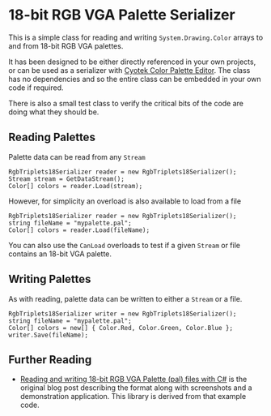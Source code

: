 18-bit RGB VGA Palette Serializer
=================================

This is a simple class for reading and writing `System.Drawing.Color` arrays to and from 18-bit RGB VGA palettes.

It has been designed to be either directly referenced in your own projects, or can be used as a serializer with [Cyotek Color Palette Editor](https://www.cyotek.com/cyotek-palette-editor). The class has no dependencies and so the entire class can be embedded in your own code if required.

There is also a small test class to verify the critical bits of the code are doing what they should be.

## Reading Palettes

Palette data can be read from any `Stream`

    RgbTriplets18Serializer reader = new RgbTriplets18Serializer();
    Stream stream = GetDataStream();
    Color[] colors = reader.Load(stream);
    
However, for simplicity an overload is also available to load from a file

    RgbTriplets18Serializer reader = new RgbTriplets18Serializer();
    string fileName = "mypalette.pal";
    Color[] colors = reader.Load(fileName);

You can also use the `CanLoad` overloads to test if a given `Stream` or file contains an 18-bit VGA palette.

## Writing Palettes

As with reading, palette data can be written to either a `Stream` or a file.

    RgbTriplets18Serializer writer = new RgbTriplets18Serializer();
    string fileName = "mypalette.pal";
    Color[] colors = new[] { Color.Red, Color.Green, Color.Blue };
    writer.Save(fileName);


## Further Reading

* [Reading and writing 18-bit RGB VGA Palette (pal) files with C#](https://www.cyotek.com/blog/reading-and-writing-18-bit-rgb-vga-palette-pal-files-with-csharp) is the original blog post describing the format along with screenshots and a demonstration application. This library is derived from that example code.